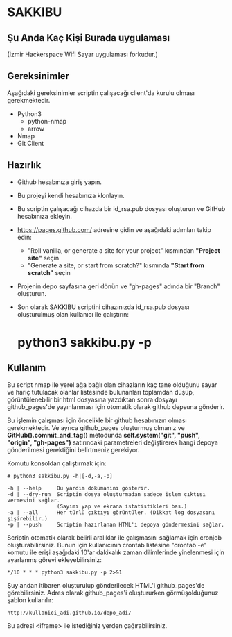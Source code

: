 # SAKKIBU
## Şu Anda Kaç Kişi Burada uygulaması
(İzmir Hackerspace Wifi Sayar uygulaması forkudur.)

## Gereksinimler

Aşağıdaki gereksinimler scriptin çalışacağı client'da kurulu olması gerekmektedir.

- Python3
    - python-nmap
    - arrow
- Nmap
- Git Client

## Hazırlık

- Github hesabınıza giriş yapın. 
- Bu projeyi kendi hesabınıza klonlayın.
- Bu scriptin çalışacağı cihazda bir id_rsa.pub dosyası oluşturun ve GitHub hesabınıza ekleyin.
- https://pages.github.com/ adresine gidin ve aşağıdaki adımları takip edin:

    - "Roll vanilla, or generate a site for your project" kısmından **"Project site"** seçin
    - "Generate a site, or start from scratch?" kısmında **"Start from scratch"** seçin


- Projenin depo sayfasına geri dönün ve "gh-pages" adında bir "Branch" oluşturun.
- Son olarak SAKKIBU scriptini cihazınızda id_rsa.pub dosyası oluşturulmuş olan kullanıcı ile çalıştırın:


     # python3 sakkibu.py -p

## Kullanım
Bu script nmap ile yerel ağa bağlı olan cihazların kaç tane olduğunu sayar ve
hariç tutulacak olanlar listesinde bulunanları toplamdan düşüp, görüntülenebilir
bir html dosyasına yazdıktan sonra dosyayı github_pages'de yayınlanması için
otomatik olarak github depsuna gönderir.

Bu işlemin çalışması için öncelikle bir github hesabınızın olması gerekmektedir.
Ve ayrıca github_pages oluşturmuş olmanız ve **GitHub().commit_and_tag()** metodunda
**self.system("git", "push", "origin", "gh-pages")** satırındaki parametreleri 
değiştirerek hangi depoya gönderilmesi gerektiğini belirtmeniz gerekiyor.

Komutu konsoldan çalıştırmak için:

    # python3 sakkibu.py -h|[-d,-a,-p]

    -h | --help     Bu yardım dokümanını gösterir.
    -d | --dry-run  Scriptin dosya oluşturmadan sadece işlem çıktısı vermesini sağlar.
                    (Sayımı yap ve ekrana istatistikleri bas.)
    -a | --all      Her türlü çıktıyı görüntüler. (Dikkat log dosyasını  şişirebilir.)
    -p | --push     Scriptin hazırlanan HTML'i depoya göndermesini sağlar.


Scriptin otomatik olarak belirli aralıklar ile çalışmasını sağlamak için cronjob
oluşturabilirsiniz. Bunun için kullanıcının crontab listesine "crontab -e" komutu
ile erişi aşağıdaki 10'ar dakikalık zaman dilimlerinde yinelenmesi için ayarlanmş
görevi ekleyebilirsiniz:

    */10 * * * python3 sakkibu.py -p 2>&1

Şuy andan itibaren oluşturulup gönderilecek HTML'i github_pages'de görebilirsiniz.
Adres olarak github_pages'i oluştururken görmüşolduğunuz şablon kullanılır:


    http://kullanici_adi.github.io/depo_adi/


Bu adresi \<iframe\> ile istediğiniz yerden çağırabilirsiniz.